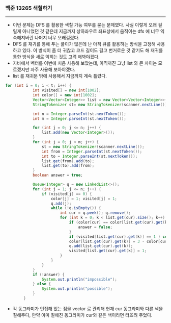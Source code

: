 ### 백준 13265 색칠하기

---

- 이번 문제는 DFS 를 활용한 색칠 가능 여부를 묻는 문제였다. 사실 이렇게 오래 걸릴게 아니었던 것 같은데 지금까지 상하좌우로 좌표상에서 움직이는 dfs 에 너무 익숙해져버린 
나머지 너무 오래걸렸다.  
- DFS 를 재귀를 통해 푸는 풀이가 많은데 난 아직 큐를 활용하는 방식을 고정해 사용하고 있다. 이 방식이 좀 더 귀찮고 코드 길이도 길고 번거로운 것 같기도 해 재귀를 통한 방식을 새로 익히는 것도 고려
해봐야겠다. 
- 자바에서 벡터를 이번에 처음 사용해 보았는데, 아직까진 그냥 list 와 큰 차이는 모르겠지만 자주 사용해 보아야겠다.
- list 를 재귀문 밖에 사용해서 지금까지 계속 틀렸다.

```JAVA
for (int i = 0; i < t; i++) {
            int visited[] = new int[1002];
            int color[] = new int[1002];
            Vector<Vector<Integer>> list = new Vector<Vector<Integer>>();
            StringTokenizer st= new StringTokenizer(scanner.nextLine());

            int n = Integer.parseInt(st.nextToken());
            int m = Integer.parseInt(st.nextToken());

            for (int j = 0; j <= n; j++) {
                list.add(new Vector<Integer>());
            }
            for (int j = 0; j < m; j++) {
                st = new StringTokenizer(scanner.nextLine());
                int from = Integer.parseInt(st.nextToken());
                int to = Integer.parseInt(st.nextToken());
                list.get(from).add(to);
                list.get(to).add(from);
            }
            boolean answer = true;

            Queue<Integer> q = new LinkedList<>();
            for (int j = 1; j <= n; j++) {
                if (visited[j] == 0) {
                    color[j] = 1; visited[j] = 1;
                    q.add(j);
                    while (!q.isEmpty()) {
                        int cur = q.peek(); q.remove();
                        for (int k = 0; k < list.get(cur).size(); k++) {
                            if (color[cur] == color[list.get(cur).get(k)]) {
                                answer = false;
                            }
                            if (visited[list.get(cur).get(k)] == 1 ) continue;
                            color[list.get(cur).get(k)] = 3 - color[cur];
                            q.add(list.get(cur).get(k));
                            visited[list.get(cur).get(k)] = 1;
                        }
                    }
                }
            }
            if (!answer) {
                System.out.println("impossible");
            } else {
                System.out.println("possible");
            }
        }
```

- 각 동그라미가 인접해 있는 점을 vector 로 관리해 현재 cur 동그라미와 다른 색을 칠해주다, 만약 이미 칠해진 동그라미가 cur와 같은 색이라면 터뜨려 주었다.